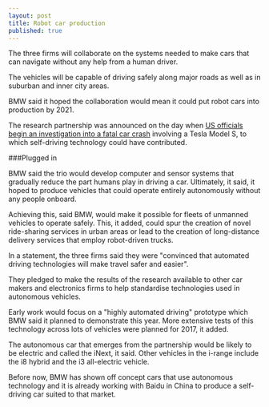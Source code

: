 ```yaml
---
layout: post
title: Robot car production
published: true
---
```


The three firms will collaborate on the systems needed to make cars that can navigate without any help from a human driver.

The vehicles will be capable of driving safely along major roads as well as in suburban and inner city areas.

BMW said it hoped the collaboration would mean it could put robot cars into production by 2021.

The research partnership was announced on the day when [US officials begin an investigation into a fatal car crash](http://www.bbc.co.uk/news/technology-36680043) involving a Tesla Model S, to which self-driving technology could have contributed.

###Plugged in

BMW said the trio would develop computer and sensor systems that gradually reduce the part humans play in driving a car. Ultimately, it said, it hoped to produce vehicles that could operate entirely autonomously without any people onboard.

Achieving this, said BMW, would make it possible for fleets of unmanned vehicles to operate safely. This, it added, could spur the creation of novel ride-sharing services in urban areas or lead to the creation of long-distance delivery services that employ robot-driven trucks.

In a statement, the three firms said they were "convinced that automated driving technologies will make travel safer and easier".

They pledged to make the results of the research available to other car makers and electronics firms to help standardise technologies used in autonomous vehicles.

Early work would focus on a "highly automated driving" prototype which BMW said it planned to demonstrate this year. More extensive tests of this technology across lots of vehicles were planned for 2017, it added.

The autonomous car that emerges from the partnership would be likely to be electric and called the iNext, it said. Other vehicles in the i-range include the i8 hybrid and the i3 all-electric vehicle.

Before now, BMW has shown off concept cars that use autonomous technology and it is already working with Baidu in China to produce a self-driving car suited to that market.